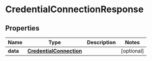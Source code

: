 # CredentialConnectionResponse

## Properties
Name | Type | Description | Notes
------------ | ------------- | ------------- | -------------
**data** | [**CredentialConnection**](CredentialConnection.md) |  |  [optional]
